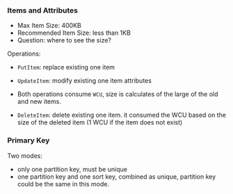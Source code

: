 ### Items and Attributes

- Max Item Size: 400KB
- Recommended Item Size: less than 1KB
- Question: where to see the size?


Operations:

- `PutItem`: replace existing one item
- `UpdateItem`: modify existing one item attributes
- Both operations consume `WCU`, size is calculates of the large of the old and new items.

- `DeleteItem`: delete existing one item. it consumed the WCU based on the size of the deleted item (1 WCU if the item does not exist)


### Primary Key

Two modes:
- only one partition key, must be unique
- one partition key and one sort key, combined as unique, partition key could be the same in this mode.
